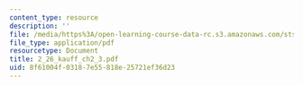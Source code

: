 ```yaml
---
content_type: resource
description: ''
file: /media/https%3A/open-learning-course-data-rc.s3.amazonaws.com/sts-471j-engineering-apollo-the-moon-project-as-a-complex-system-spring-2007/8f61004f03187e55818e25721ef36d23_2_26_kauff_ch2_3.pdf
file_type: application/pdf
resourcetype: Document
title: 2_26_kauff_ch2_3.pdf
uid: 8f61004f-0318-7e55-818e-25721ef36d23
---
```

